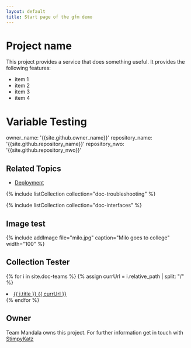 ```yaml
---
layout: default
title: Start page of the gfm demo
---
```


# Project name
This project provides a service that does something useful. It provides the following features:

* item 1
* item 2
* item 3
* item 4

# Variable Testing
owner_name: '{{site.github.owner_name}}'
repository_name: '{{site.github.repository_name}}'
repository_nwo: '{{site.github.repository_nwo}}'


## Related Topics
* [Deployment](deployment.html)

{% include listCollection collection="doc-troubleshooting" %}

{% include listCollection collection="doc-interfaces" %}

## Image test
{% include addImage file="milo.jpg" caption="Milo goes to college" width="100" %}

## Collection Tester
{% for i in site.doc-teams %}
{% assign currUrl = i.relative_path | split: "/" %}
  <li>				
	<a href="{{ site.baseurl }}{{ i.url }}">{{ i.title }} {{ currUrl }}</a>				
  </li>
{% endfor %}

## Owner
Team Mandala owns this project. For further information get in touch with [StimpyKatz](https://github.com/StimpyKatz)